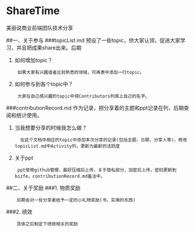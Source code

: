 # ShareTime
美丽说商业前端团队技术分享


##一、关于参与
###topicList.md
预设了一些topic，供大家认领，促进大家学习，并且把成果share出来。后期

1. 如何增加topic？
        
        如果大家有兴趣或者比较熟悉的领域，可再表中添加一行topic。
2. 如何参与到各个topic中？
        
        大家在自己感兴趣的topic中得Contributors列填上自己的名字。    

###contributionRecord.md
作为记录，把分享着的主题和ppt记录在列，后期查阅和统计使用。
1. 当我想要分享的时候我怎么做？
        
         在这个文档中相应的topic中添加本次分享的记录(包括主题，日期，分享人等)，修改topicList.md中Activity列，更新为最新的活跃度

2. 关于ppt
        
        ppt使用github管理，最好压缩后上传，关于隐私部分，加密后上传，密码更新到bizfe，contributionRecord.md备注中。
    

##二、关于奖励
###1. 物质奖励
    
        后期会对一些分享者给予一定的小礼物奖励(书，实用的东西)

###2. 绩效
    
        具体之后制定下绩效相关的奖励
